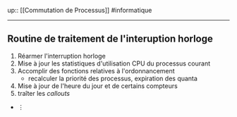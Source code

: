 up:: [[Commutation de Processus]]
#informatique 

----

## Routine de traitement de l'interuption horloge
 1. Réarmer l'interruption horloge 
 2. Mise à jour les statistiques d'utilisation CPU du processus courant
 3. Accomplir des fonctions relatives à l'ordonnancement 
     - recalculer la priorité des processus, expiration des quanta
 4. Mise à jour de l'heure du jour et de certains compteurs
 5. traîter les *callouts*
 - $\vdots$

